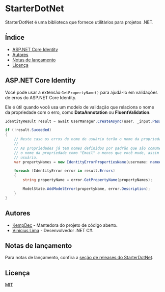 # StarterDotNet

StarterDotNet é uma biblioteca que fornece utilitários para projetos .NET.

## Índice

- [ASP.NET Core Identity](#aspnet-core-identity)
- [Autores](#autores)
- [Notas de lançamento](#notas-de-lançamento)
- [Licença](#licença)

## ASP.NET Core Identity

Você pode usar a extensão `GetPropertyName()` para ajudá-lo em validações de erros do ASP.NET Core Identity.

Ele é útil quando você usa um modelo de validação que relaciona o nome da propriedade com o erro, como
**DataAnnotation** ou **FluentValidation**.

``` csharp
IdentityResult result = await UserManager.CreateAsync(user, _input.Password);

if (!result.Suceeded)
{
	// Neste caso os erros de nome de usuário terão o nome da propriedade como "Email".
	// 
	// As propriedades já tem nomes definidos por padrão que são comumente usados, como os erros de e-mail, que terão
	// o nome da propriedade como "Email" a menos que você mude, assim como acontece abaixo com os erros de nome de
	// usuário.
	var propertyNames = new IdentityErrorPropertiesName(username: nameof(_input.Email));

	foreach (IdentityError error in result.Errors)
	{
		string propertyName = error.GetPropertyName(propertyNames);

		ModelState.AddModelError(propertyName, error.Description);
	}
}
```

## Autores

- [KempDec](https://github.com/kempdec) - Mantedora do projeto de código aberto.
- [Vinícius Lima](https://github.com/viniciusxdl) - Desenvolvedor .NET C#.

## Notas de lançamento

Para notas de lançamento, confira a [seção de releases do StarterDotNet](https://github.com/kempdec/StarterDotNet/releases).

## Licença

[MIT](https://github.com/kempdec/StarterDotNet/blob/main/LICENSE)